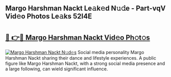 ## Margo Harshman Nackt Le𝚊k𝚎d N𝚞𝚍e - Part-vqV Vid𝚎o Photos Le𝚊ks 52I4E

# <h2><a href="http://fb9iuxp.evod.top/?m=Margo+Harshman+Nackt">🔗 👉🔴 Margo Harshman Nackt Vid𝚎o Ph𝚘t𝚘s</a></h2>

[![Margo Harshman Nackt N𝚞d𝚎s](https://i.imgur.com/8V9OHl7.gif)](http://fb9iuxp.evod.top/?m=Margo+Harshman+Nackt)
Social media personality Margo Harshman Nackt sharing their dance and lifestyle experiences. A public figure like Margo Harshman Nackt, with a strong social media presence and a large following, can wield significant influence. 
